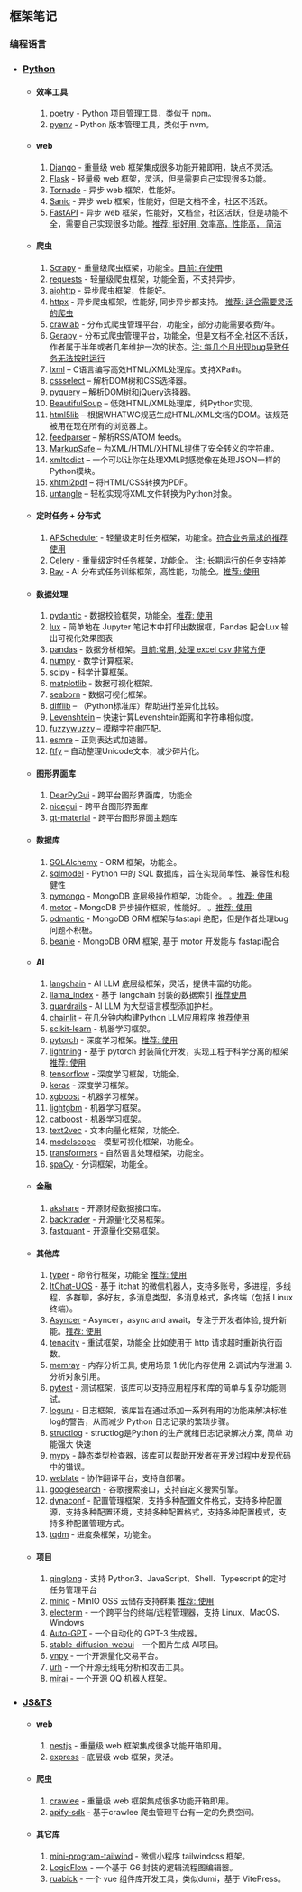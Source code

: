 ## 框架笔记

### 编程语言
- ### [Python]()
  - #### 效率工具
    1. [poetry](https://python-poetry.org/) - Python 项目管理工具，类似于 npm。
    2. [pyenv](https://github.com/pyenv/pyenv.git) - Python 版本管理工具，类似于 nvm。   
  - #### web
    1. [Django](https://www.djangoproject.com/) - 重量级 web 框架集成很多功能开箱即用，缺点不灵活。
    2. [Flask](https://flask.palletsprojects.com/en/1.1.x/) - 轻量级 web 框架，灵活，但是需要自己实现很多功能。
    3. [Tornado](https://www.tornadoweb.org/en/stable/) - 异步 web 框架，性能好。
    4. [Sanic](https://sanic.readthedocs.io/en/latest/) - 异步 web 框架，性能好，但是文档不全，社区不活跃。
    5. [FastAPI](https://fastapi.tiangolo.com/) - 异步 web 框架，性能好，文档全，社区活跃，但是功能不全，需要自己实现很多功能。[推荐: 挺好用, 效率高，性能高， 简洁]()
  - #### 爬虫
    1. [Scrapy](https://scrapy.org/) - 重量级爬虫框架，功能全。[目前: 在使用]()
    2. [requests](https://requests.readthedocs.io/en/master/) - 轻量级爬虫框架，功能全面，不支持异步。
    3. [aiohttp](https://docs.aiohttp.org/en/stable/) - 异步爬虫框架，性能好。
    4. [httpx](https://www.python-httpx.org/) - 异步爬虫框架，性能好, 同步异步都支持。 [推荐: 适合需要灵活的爬虫]()
    5. [crawlab](https://github.com/crawlab-team/crawlab.git) - 分布式爬虫管理平台，功能全，部分功能需要收费/年。
    6. [Gerapy](https://github.com/Gerapy/Gerapy.git) - 分布式爬虫管理平台，功能全，但是文档不全,社区不活跃，作者属于半年或者几年维护一次的状态。[注: 每几个月出现bug导致任务无法按时运行]()
    7. [lxml](https://lxml.de/) – C语言编写高效HTML/XML处理库。支持XPath。
    8. [cssselect](https://cssselect.readthedocs.io/) – 解析DOM树和CSS选择器。
    9. [pyquery](https://pythonhosted.org/pyquery/) – 解析DOM树和jQuery选择器。
    10. [BeautifulSoup](https://www.crummy.com/software/BeautifulSoup/) – 低效HTML/XML处理库，纯Python实现。
    11. [html5lib](https://html5lib.readthedocs.io/) – 根据WHATWG规范生成HTML/XML文档的DOM。该规范被用在现在所有的浏览器上。
    12. [feedparser](https://pythonhosted.org/feedparser/) – 解析RSS/ATOM feeds。
    13. [MarkupSafe](https://palletsprojects.com/p/markupsafe/) – 为XML/HTML/XHTML提供了安全转义的字符串。
    14. [xmltodict](https://github.com/martinblech/xmltodict) – 一个可以让你在处理XML时感觉像在处理JSON一样的Python模块。
    15. [xhtml2pdf](https://github.com/xhtml2pdf/xhtml2pdf) – 将HTML/CSS转换为PDF。
    16. [untangle](https://github.com/stchris/untangle) – 轻松实现将XML文件转换为Python对象。
  - #### 定时任务 + 分布式
    1. [APScheduler](https://apscheduler.readthedocs.io/en/stable/) - 轻量级定时任务框架，功能全。[符合业务需求的推荐使用]()
    2. [Celery](https://docs.celeryproject.org/en/stable/) - 重量级定时任务框架，功能全。 [注: 长期运行的任务支持差]()
    3. [Ray](https://docs.ray.io/en/latest/) - AI 分布式任务训练框架，高性能，功能全。[推荐: 使用]()
  - #### 数据处理
    1. [pydantic](https://pydantic-docs.helpmanual.io/) - 数据校验框架，功能全。[推荐: 使用]()
    2. [lux](https://github.com/lux-org/lux.git) - 简单地在 Jupyter 笔记本中打印出数据框，Pandas 配合Lux 输出可视化效果图表
    3. [pandas](https://pandas.pydata.org/) - 数据分析框架。[目前:常用, 处理 excel csv 非常方便]()
    4. [numpy](https://numpy.org/) - 数学计算框架。
    5. [scipy](https://www.scipy.org/) - 科学计算框架。
    6. [matplotlib](https://matplotlib.org/) - 数据可视化框架。
    7. [seaborn](https://seaborn.pydata.org/) - 数据可视化框架。
    8. [difflib](https://docs.python.org/3/library/difflib.html) – （Python标准库）帮助进行差异化比较。
    9. [Levenshtein](https://pypi.org/project/python-Levenshtein/) – 快速计算Levenshtein距离和字符串相似度。
    10. [fuzzywuzzy](https://pypi.org/project/fuzzywuzzy/) – 模糊字符串匹配。
    11. [esmre](https://pypi.org/project/esmre/) – 正则表达式加速器。
    12. [ftfy](https://pypi.org/project/ftfy/) – 自动整理Unicode文本，减少碎片化。
  - #### 图形界面库
    1. [DearPyGui](https://github.com/hoffstadt/DearPyGui.git) - 跨平台图形界面库，功能全
    2. [nicegui](https://github.com/zauberzeug/nicegui.git) - 跨平台图形界面库
    3. [qt-material](https://github.com/UN-GCPDS/qt-material.git) - 跨平台图形界面主题库
  - #### 数据库
    1. [SQLAlchemy](https://www.sqlalchemy.org/) - ORM 框架，功能全。
    2. [sqlmodel](https://github.com/tiangolo/sqlmodel.git) - Python 中的 SQL 数据库，旨在实现简单性、兼容性和稳健性
    3. [pymongo](https://github.com/mongodb/mongo-python-driver.git) - MongoDB 底层级操作框架，功能全。 。[推荐: 使用]()
    4. [motor](https://github.com/mongodb/motor.git) - MongoDB 异步操作框架，性能好。 。[推荐: 使用]()
    5. [odmantic](https://github.com/art049/odmantic.git) - MongoDB ORM 框架与fastapi 绝配，但是作者处理bug问题不积极。
    6. [beanie](https://github.com/roman-right/beanie.git) - MongoDB ORM 框架, 基于 motor 开发能与 fastapi配合
  - #### AI
    1. [langchain]() - AI LLM 底层级框架，灵活，提供丰富的功能。
    2. [llama_index]() - 基于 langchain 封装的数据索引 [推荐使用]()
    3. [guardrails](https://github.com/ShreyaR/guardrails.git) - AI LLM 为大型语言模型添加护栏。
    4. [chainlit](https://github.com/Chainlit/chainlit.git) - 在几分钟内构建Python LLM应用程序 [推荐使用]()
    5. [scikit-learn](https://scikit-learn.org/stable/) - 机器学习框架。
    6. [pytorch](https://pytorch.org/) - 深度学习框架。[推荐: 使用]()
    7. [lightning](https://www.pytorchlightning.ai/) - 基于 pytorch 封装简化开发，实现工程于科学分离的框架 [推荐: 使用]()
    8. [tensorflow](https://www.tensorflow.org/) - 深度学习框架，功能全。
    9. [keras](https://keras.io/) - 深度学习框架。
    10. [xgboost](https://xgboost.readthedocs.io/en/latest/) - 机器学习框架。
    11. [lightgbm](https://lightgbm.readthedocs.io/en/latest/) - 机器学习框架。
    12. [catboost](https://catboost.ai/) - 机器学习框架。
    13. [text2vec](https://github.com/InfernalAzazel/text2vec.git) - 文本向量化框架，功能全。
    14. [modelscope](https://github.com/modelscope/modelscope.git) - 模型可视化框架，功能全。
    15. [transformers](https://github.com/huggingface/transformers.git) - 自然语言处理框架，功能全。
    16. [spaCy](https://github.com/explosion/spaCy.git) - 分词框架，功能全。
  - #### 金融
    1. [akshare](https://github.com/akfamily/akshare.git) - 开源财经数据接口库。
    2. [backtrader](https://github.com/mementum/backtrader.git) - 开源量化交易框架。
    3. [fastquant](https://github.com/enzoampil/fastquant.git) - 开源量化交易框架。
  - #### 其他库
    1. [typer](https://github.com/tiangolo/typer.git) - 命令行框架，功能全 [推荐: 使用]()
    2. [ItChat-UOS](https://github.com/why2lyj/ItChat-UOS.git) - 基于 itchat 的微信机器人，支持多账号，多进程，多线程，多群聊，多好友，多消息类型，多消息格式，多终端（包括 Linux 终端）。
    3. [Asyncer](https://github.com/tiangolo/asyncer.git) - Asyncer，async and await，专注于开发者体验, 提升新能。[推荐: 使用]()
    4. [tenacity](https://github.com/jd/tenacity) - 重试框架，功能全 比如使用于 http 请求超时重新执行函数。
    5. [memray](https://github.com/bloomberg/memray.git) - 内存分析工具, 使用场景 1.优化内存使用 2.调试内存泄漏 3.分析对象引用。
    6. [pytest](https://github.com/pytest-dev/pytest.git) - 测试框架，该库可以支持应用程序和库的简单与复杂功能测试。
    7. [loguru](https://github.com/Delgan/loguru.git) - 日志框架，该库旨在通过添加一系列有用的功能来解决标准log的警告，从而减少 Python 日志记录的繁琐步骤。
    8. [structlog](https://github.com/hynek/structlog.git) - structlog是Python 的生产就绪日志记录解决方案, 简单 功能强大 快速
    9. [mypy](https://github.com/python/mypy.git) - 静态类型检查器，该库可以帮助开发者在开发过程中发现代码中的错误。
    10. [weblate]() - 协作翻译平台，支持自部署。
    11. [googlesearch](https://github.com/Nv7-GitHub/googlesearch.git) - 谷歌搜索接口，支持自定义搜索引擎。
    12. [dynaconf](https://github.com/dynaconf/dynaconf.git) - 配置管理框架，支持多种配置文件格式，支持多种配置源，支持多种配置环境，支持多种配置格式，支持多种配置模式，支持多种配置管理方式。
    13. [tqdm](https://github.com/tqdm/tqdm.git) - 进度条框架，功能全。
  - #### 项目
    1. [qinglong](https://github.com/whyour/qinglong.git) - 支持 Python3、JavaScript、Shell、Typescript 的定时任务管理平台
    2. [minio](https://github.com/minio/minio-py.git) - MinIO OSS 云储存支持群集 [推荐: 使用]()
    3. [electerm](https://github.com/electerm/electerm.git) - 一个跨平台的终端/远程管理器，支持 Linux、MacOS、Windows
    4. [Auto-GPT](https://github.com/Significant-Gravitas/Auto-GPT.git) - 一个自动化的 GPT-3 生成器。
    5. [stable-diffusion-webui](https://github.com/AUTOMATIC1111/stable-diffusion-webui.git) - 一个图片生成 AI项目。
    6. [vnpy](https://github.com/vnpy/vnpy.git) - 一个开源量化交易平台。
    7. [urh](https://github.com/jopohl/urh.git) - 一个开源无线电分析和攻击工具。
    8. [mirai](https://github.com/mamoe/mirai.git) - 一个开源 QQ 机器人框架。
   
- ### [JS&TS]()
  - #### web
    1. [nestjs](https://github.com/nestjs/nest.git) - 重量级 web 框架集成很多功能开箱即用。
    2. [express](https://github.com/expressjs/express.git) - 底层级 web 框架，灵活。
  - #### 爬虫
    1. [crawlee](https://github.com/apify/crawlee.git) - 重量级 web 框架集成很多功能开箱即用。
    2. [apify-sdk](https://github.com/apify/apify-sdk-js.git) - 基于crawlee 爬虫管理平台有一定的免费空间。
  - #### 其它库
    1. [mini-program-tailwind](https://github.com/dcasia/mini-program-tailwind.git) - 微信小程序 tailwindcss 框架。
    2. [LogicFlow](https://github.com/didi/LogicFlow.git) - 一个基于 G6 封装的逻辑流程图编辑器。
    3. [ruabick](https://github.com/dewfall123/ruabick.git) - 一个 vue 组件库开发工具，类似dumi，基于 VitePress。